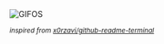 <div align="justify">
<picture>
    <source media="(prefers-color-scheme: dark)" srcset="https://i.ibb.co/5Xv4dmF2/output-gif.gif">
    <source media="(prefers-color-scheme: light)" srcset="https://i.ibb.co/5Xv4dmF2/output-gif.gif">
    <img alt="GIFOS" src="https://i.ibb.co/5Xv4dmF2/output-gif.gif">
</picture>

<sub><i>inspired from [x0rzavi/github-readme-terminal](https://github.com/x0rzavi/github-readme-terminal)</i></sub>

</div>

<!-- Image deletion URL: https://ibb.co/hxH9kbfC/d3946842ccd8f6c52819f1a1ee7040f6 -->